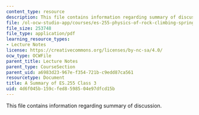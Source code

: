```yaml
---
content_type: resource
description: This file contains information regarding summary of discussion.
file: /ol-ocw-studio-app/courses/es-255-physics-of-rock-climbing-spring-2006/4d6f045b159cfed8598504e97dfcd15b_MITES_255S06_class_3review.pdf
file_size: 253748
file_type: application/pdf
learning_resource_types:
- Lecture Notes
license: https://creativecommons.org/licenses/by-nc-sa/4.0/
ocw_type: OCWFile
parent_title: Lecture Notes
parent_type: CourseSection
parent_uid: a6983d23-967e-f354-721b-c9edd87ca561
resourcetype: Document
title: A Summary of ES.255 Class 3
uid: 4d6f045b-159c-fed8-5985-04e97dfcd15b
---
```

This file contains information regarding summary of discussion.